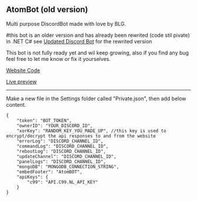 ## AtomBot (old version)
Multi purpose DiscordBot made with love by BLG.

#this bot is an older version and has already been rewrited (code stil pivate) in .NET C# see [Updated Discord Bot](https://github.com/BLG2/AtomBotWeb) for the rewrited version

This bot is not fully ready yet and wil keep growing, also if you find any bug feel free to let me know or fix it yourselves.

[Website Code](https://github.com/BLG2/AtomBotWeb)

[Live preview](https://atom-bot.xyz/)

----------

Make a new file in the Settings folder called "Private.json", then add below content.
```
{
    "token": "BOT_TOKEN",
    "ownerID": "YOUR_DISCORD_ID",
    "xorKey": "RANDOM_KEY_YOU_MADE_UP", //this key is used to encrypt/decrypt the api responses to and from the website
    "errorLog": "DISCORD_CHANNEL_ID",
    "commandLog": "DISCORD_CHANNEL_ID",
    "rebootLog": "DISCORD_CHANNEL_ID",
    "updateChannel": "DISCORD_CHANNEL_ID",
    "panelLogs": "DISCORD_CHANNEL_ID",
    "mongoDB": "MONGODB_CONNECTION_STRING",
    "embedFooter": "AtomBOT",
    "apiKeys": {
        "c99": "API.C99.NL_API_KEY"
    }
}
```

